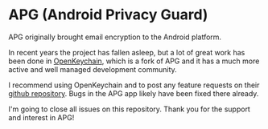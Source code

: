 # APG (Android Privacy Guard)

APG originally brought email encryption to the Android platform.

In recent years the project has fallen asleep, but a lot of great work has been done in [OpenKeychain](https://github.com/open-keychain/open-keychain), which is a fork of APG and it has a much more active and well managed development community.

I recommend using OpenKeychain and to post any feature requests on their [github repository](https://github.com/open-keychain/open-keychain). Bugs in the APG app likely have been fixed there already.

I'm going to close all issues on this repository. Thank you for the support and interest in APG!
